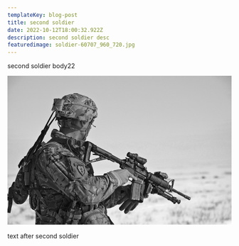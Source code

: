 ```yaml
---
templateKey: blog-post
title: second soldier
date: 2022-10-12T18:00:32.922Z
description: second soldier desc
featuredimage: soldier-60707_960_720.jpg
---
```

second soldier body22

![second soldier](soldier-60707_960_720-1-.jpg)

t﻿ext after second soldier